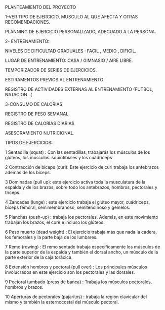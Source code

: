 PLANTEAMIENTO DEL PROYECTO

1-VER TIPO DE EJERCICIO, MUSCULO AL QUE AFECTA Y OTRAS RECOMENDACIONES. 

PLANNING DE EJERCICIO PERSONALIZADO, ADECUADO A LA PERSONA. 



 

2- ENTRENAMIENTO: 

NIVELES DE DIFICULTAD GRADUALES : FACIL , MEDIO , DIFICIL.

LUGAR DE ENTRENAMIENTO: CASA / GIMNASIO / AIRE LIBRE.

TEMPORIZADOR DE SERIES DE EJERCICIOS. 

ESTIRAMENTOS PREVIOS AL ENTRENAMIENTO 

REGISTRO DE ACTIVIDADES EXTERNAS AL ENTRENAMIENTO (FUTBOL, NATACION...) 



 

3-CONSUMO DE CALORIAS: 

REGISTRO DE PESO SEMANAL. 

REGISTRO DE CALORIAS DIARIAS.

ASESORAMIENTO NUTRICIONAL. 




TIPOS DE EJERCICIOS:

1 Sentadilla (squat) :  Con las sentadillas, trabajarás los músculos de los glúteos, los músculos isquiotibiales y los cuádriceps

2 Contracción de biceps (curl): Este ejercicio de curl trabaja los antebrazos además de los bíceps.

3 Dominadas (pull up): este ejercicio activa toda la musculatura de la espalda y de los brazos, sobre todo los antebrazos, hombros, pectorales y tríceps.

4 Zancadas (lunge) : este ejercicio trabaja el glúteo mayor, cuádriceps, bíceps femoral, semimembranoso, semitendinoso y gemelos.

5 Planchas (push-up) :  trabaja los pectorales. Además, en este movimiento trabajan los brazos, el core e incluso los glúteos.

6 Peso muerto (dead weight) : El ejercicio trabaja más que nada la cadera, los femorales y la parte baja de los lumbares.

7 Remo (rowing) : El remo sentado trabaja específicamente los músculos de la parte superior de la espalda y también el dorsal ancho, un músculo de la parte exterior de la caja torácica.

8 Extensión hombros y pectoral (pull over) : Los principales músculos involucrados en este ejercicio son los pectorales y las dorsales.

9 Pectoral tumbado (press de banca) : Trabaja los músculos pectorales, hombros y brazos.

10 Aperturas de pectorales (pajaritos) :  trabaja la región clavicular del mismo y también la esternocostal del músculo pectoral.
